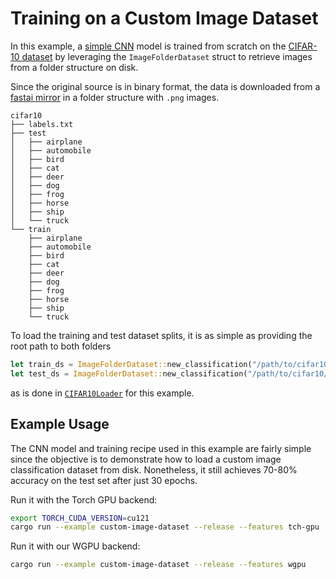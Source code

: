 # Training on a Custom Image Dataset

In this example, a [simple CNN](src/model.rs) model is trained from scratch on the
[CIFAR-10 dataset](https://www.cs.toronto.edu/~kriz/cifar.html) by leveraging the
`ImageFolderDataset` struct to retrieve images from a folder structure on disk.

Since the original source is in binary format, the data is downloaded from a
[fastai mirror](https://github.com/fastai/fastai/blob/master/fastai/data/external.py#L44) in a
folder structure with `.png` images.

```
cifar10
├── labels.txt
├── test
│   ├── airplane
│   ├── automobile
│   ├── bird
│   ├── cat
│   ├── deer
│   ├── dog
│   ├── frog
│   ├── horse
│   ├── ship
│   └── truck
└── train
    ├── airplane
    ├── automobile
    ├── bird
    ├── cat
    ├── deer
    ├── dog
    ├── frog
    ├── horse
    ├── ship
    └── truck
```

To load the training and test dataset splits, it is as simple as providing the root path to both
folders

```rust
let train_ds = ImageFolderDataset::new_classification("/path/to/cifar10/train").unwrap();
let test_ds = ImageFolderDataset::new_classification("/path/to/cifar10/test").unwrap();
```

as is done in [`CIFAR10Loader`](src/dataset.rs) for this example.

## Example Usage

The CNN model and training recipe used in this example are fairly simple since the objective is to
demonstrate how to load a custom image classification dataset from disk. Nonetheless, it still
achieves 70-80% accuracy on the test set after just 30 epochs.

Run it with the Torch GPU backend:

```sh
export TORCH_CUDA_VERSION=cu121
cargo run --example custom-image-dataset --release --features tch-gpu
```

Run it with our WGPU backend:

```sh
cargo run --example custom-image-dataset --release --features wgpu
```
